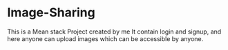 # Image-Sharing
This is a Mean stack Project created by me 
It contain login and signup, and here anyone can upload images which can be accessible by anyone.
